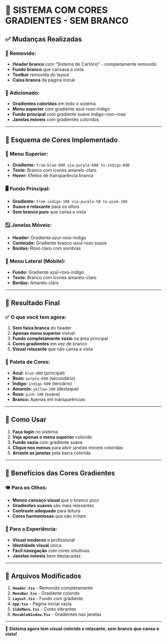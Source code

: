 # 🎨 **SISTEMA COM CORES GRADIENTES - SEM BRANCO**

## ✅ **Mudanças Realizadas**

### **🚫 Removido:**
- **Header branco** com "Sistema de Cartório" - completamente removido
- **Fundo branco** que cansava a vista
- **Toolbar** removida do layout
- **Caixa branca** da página inicial

### **🎨 Adicionado:**
- **Gradientes coloridos** em todo o sistema
- **Menu superior** com gradiente azul-roxo-índigo
- **Fundo principal** com gradiente suave índigo-roxo-rosa
- **Janelas móveis** com gradientes coloridos

---

## 🌈 **Esquema de Cores Implementado**

### **📱 Menu Superior:**
- **Gradiente:** `from-blue-600 via-purple-600 to-indigo-600`
- **Texto:** Branco com ícones amarelo-claro
- **Hover:** Efeitos de transparência branca

### **🖥️ Fundo Principal:**
- **Gradiente:** `from-indigo-100 via-purple-50 to-pink-100`
- **Suave e relaxante** para os olhos
- **Sem branco puro** que cansa a vista

### **🪟 Janelas Móveis:**
- **Header:** Gradiente azul-roxo-índigo
- **Conteúdo:** Gradiente branco-azul-roxo suave
- **Bordas:** Roxo claro com sombras

### **📱 Menu Lateral (Mobile):**
- **Fundo:** Gradiente azul-roxo-índigo
- **Texto:** Branco com ícones amarelo-claro
- **Bordas:** Amarelo claro

---

## 🎯 **Resultado Final**

### **✅ O que você tem agora:**
1. **Sem faixa branca** do header
2. **Apenas menu superior** visível
3. **Fundo completamente vazio** na área principal
4. **Cores gradientes** em vez de branco
5. **Visual relaxante** que não cansa a vista

### **🌈 Paleta de Cores:**
- **Azul:** `blue-600` (principal)
- **Roxo:** `purple-600` (secundário)
- **Índigo:** `indigo-600` (terciário)
- **Amarelo:** `yellow-200` (destaque)
- **Rosa:** `pink-100` (suave)
- **Branco:** Apenas em transparências

---

## 🚀 **Como Usar**

1. **Faça login** no sistema
2. **Veja apenas o menu superior** colorido
3. **Fundo vazio** com gradiente suave
4. **Clique nos menus** para abrir janelas móveis coloridas
5. **Arraste as janelas** pela barra colorida

---

## 🎨 **Benefícios das Cores Gradientes**

### **👁️ Para os Olhos:**
- **Menos cansaço visual** que o branco puro
- **Gradientes suaves** são mais relaxantes
- **Contraste adequado** para leitura
- **Cores harmoniosas** que não irritam

### **🎯 Para a Experiência:**
- **Visual moderno** e profissional
- **Identidade visual** única
- **Fácil navegação** com cores intuitivas
- **Janelas móveis** bem destacadas

---

## 🔧 **Arquivos Modificados**

1. **`Header.tsx`** - Removido completamente
2. **`MenuBar.tsx`** - Gradiente colorido
3. **`Layout.tsx`** - Fundo com gradiente
4. **`App.tsx`** - Página inicial vazia
5. **`SideMenu.tsx`** - Cores vibrantes
6. **`MovableWindow.tsx`** - Gradientes nas janelas

---

**🎉 Sistema agora tem visual colorido e relaxante, sem branco que cansa a vista!**
